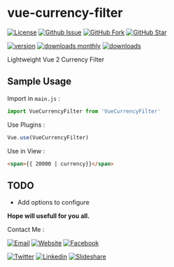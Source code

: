 # vue-currency-filter
[![License](https://img.shields.io/github/license/mazipan/vue-currency-filter.svg?maxAge=3600)](https://github.com/mazipan/vue-currency-filter) 
[![Github Issue](https://img.shields.io/github/issues/mazipan/vue-currency-filter.svg?maxAge=3600)](https://github.com/mazipan/vue-currency-filter/issues) 
[![GitHub Fork](https://img.shields.io/github/forks/mazipan/vue-currency-filter.svg?maxAge=3600)](https://github.com/mazipan/vue-currency-filter/network) 
[![GitHub Star](https://img.shields.io/github/stars/mazipan/vue-currency-filter.svg?maxAge=3600)](https://github.com/mazipan/vue-currency-filter/stargazers) 

[![version](https://img.shields.io/npm/v/vue-currency-filter.svg)](https://www.npmjs.com/package/vue-currency-filter)
[![downloads monthly](https://img.shields.io/npm/dm/vue-currency-filter.svg)](https://www.npmjs.com/package/vue-currency-filter) 
[![downloads](https://img.shields.io/npm/dt/vue-currency-filter.svg)](https://www.npmjs.com/package/vue-currency-filter) 

Lightweight Vue 2 Currency Filter

## Sample Usage

Import in `main.js` :

```javascript
import VueCurrencyFilter from 'VueCurrencyFilter'
```

Use Plugins : 

```javascript
Vue.use(VueCurrencyFilter)
```

Use in View :

```html
<span>{{ 20000 | currency}}</span>
```

## TODO
+ Add options to configure

**Hope will usefull for you all.**

Contact Me :

[![Email](https://img.shields.io/badge/mazipanneh-Email-yellow.svg?maxAge=3600)](mailto:mazipanneh@gmail.com) 
[![Website](https://img.shields.io/badge/mazipanneh-Blog-brightgreen.svg?maxAge=3600)](https://mazipanneh.com/blog/)
[![Facebook](https://img.shields.io/badge/mazipanneh-Facebook-blue.svg?maxAge=3600)](https://facebook.com/mazipanneh) 

[![Twitter](https://img.shields.io/badge/Maz_Ipan-Twitter-55acee.svg?maxAge=3600)](https://twitter.com/Maz_Ipan) 
[![Linkedin](https://img.shields.io/badge/irfanmaulanamazipan-Linkedin-0077b5.svg?maxAge=3600)](https://id.linkedin.com/in/irfanmaulanamazipan) 
[![Slideshare](https://img.shields.io/badge/IrfanMaulana21-Slideshare-0077b5.svg?maxAge=3600)](https://www.slideshare.net/IrfanMaulana21) 